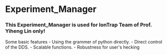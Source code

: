 <h1>Experiment_Manager</h1>
<h3>This Experiment_Manager is used for IonTrap Team of Prof. Yiheng Lin only!</h3>
Some basic features
  - Using the grammer of python directly.
  - Direct control of the DDS.
  - Scalable functions.
  - Robustness for user's hecking

